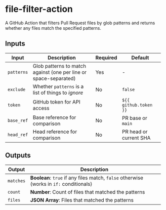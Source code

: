 # file-filter-action

A GitHub Action that filters Pull Request files by glob patterns and returns whether any files match the specified patterns.

## Inputs

| Input | Description | Required | Default |
|-------|-------------|----------|---------|
| `patterns` | Glob patterns to match against (one per line or space-separated) | Yes | - |
| `exclude` | Whether `patterns` is a list of things to *ignore* | No | `false` |
| `token` | GitHub token for API access | No | `${{ github.token }}` |
| `base_ref` | Base reference for comparison | No | PR base or `main` |
| `head_ref` | Head reference for comparison | No | PR head or current SHA |

## Outputs

| Output | Description |
|--------|-------------|
| `matches` | **Boolean**: `true` if any files match, `false` otherwise (works in `if:` conditionals) |
| `count` | **Number**: Count of files that matched the patterns |
| `files` | **JSON Array**: Files that matched the patterns |
